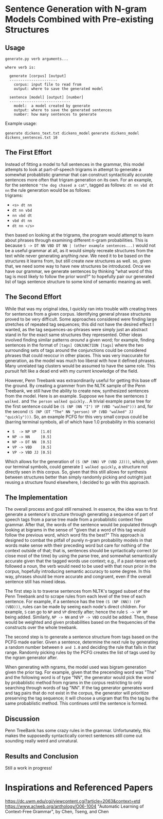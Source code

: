 # Sentence Generation with N-gram Models Combined with Pre-existing Structures

## Usage

```
generate.py verb arguments...

where verb is:

  generate [corpus] [output]
  ----------------------
    corpus: input file to read from
    output: where to save the generated model

  sentence [model] [output] [number]
  ----------------------------
    model:  a model created by generate
    output: where to save the generated sentences
    number: how many sentences to generate
```

Example usage:

`generate dickens_text.txt dickens_model`
`generate dickens_model dickens_sentences.txt 10`

## The First Effort

Instead of fitting a model to full sentences in the grammar, this model
attempts to look at part-of-speech trigrams in attempt to generate a
somewhat probablistic grammar that can construct syntactically accurate
sentences more often that trigram generation on its own. For an example,
for the sentence `"the dog chased a cat"`, tagged as follows: `dt nn vbd
dt nn` the rule generation would be as follows:  
trigrams:
- `<s> dt nn`
- `dt nn vbd`
- `nn vbd dt`
- `vbd dt nn`
- `dt nn </s>`

then based on looking at the trigrams, the program would attempt to learn
about phrases through examining different n-gram probabilities.  This is
because `S -> DT NN VBD DT NN | (other example sentences...)` would not be a
useful grammar at all, as it would simply recreate structures from the text
while never generating anything _new_.  We need it to be based on the
structures it learns from, but still create _new_ structures as well.  so,
given that, we need some way to have new structures be introduced.  Once we
have our grammar, we generate sentences by thinking "what word of this tag
is most likely to follow the prior word?" to hopefully pair our generated
list of tags sentence structure to some kind of semantic meaning as well.  

## The Second Effort
While that was my original idea, I quickly ran into trouble with creating
trees for sentences from a given corpus. Identifying general phrase
structures proved to be very difficult. Some approaches considered were
finding large stretches of repeated tag sequences; this did not have the
desired effect I wanted, as the tag sequences-as-phrases were simply just an
abstract stand in for the exact same structures they represented. Other
ideas involved finding similar patterns _around_ a given word; for example,
finding sentences in the format of `[tags] CONJUNCTION [tags]` where the two
surrounding sets of tags around the conjunctions could be considered phrases
that could reoccur in other places. This was very inaccurate for
generation, as the model was much too liberal with how it defined phrases.
Many unrelated tag clusters would be assumed to have the same role. This
pursuit felt like a dead end with my current knowledge of the field.

However, Penn Treebank was extraordinarily useful for getting this base off
the ground.  By creating a grammer from the NLTK sample of the Penn
Treebank, we still have the ability to create new, synthesized sentences
from the model. Here is an example.  Suppose we have the sentences `I
walked.` and `The person walked quickly.`.  A trivial example parse tree for
the first sentence could be `(S (NP (NN "I") VP (VBD "walked")))` and, for
the second `(S (NP (DT "The" NN "person) VP (VBD "walked" JJ "quickly")))`.
So, an example PCFG for this very small corpus could be (barring terminal
symbols, all of which have 1.0 probability in this scenario)  
- `S  -> NP VP  [1.0]`
- `NP -> NN     [0.5]`
- `NP -> DT NN  [0.5]`
- `VP -> VBD    [0.5]`
- `VP -> VBD JJ [0.5]`

Which allows for the generation of `(S (NP (NN) VP (VBD JJ)))`, which, given
our terminal symbols, could generate `I walked quickly`, a structure not
directly seen in this corpus. So, given that this still allows for synthesis
between structures better than simply randomly picking and outright just
reusing a structure found elsewhere, I decided to go with this approach.

## The Implementation

The overall process and goal still remained. In essence, the idea was to
first generate a sentence's structure through generating a sequence of part
of speech tags from a parse tree made from a probablistic context free
grammar. After that, the words of the sentence would be populated through
looking at bigrams in the sense of "given that a word of this tag would
follow the previous word, which word fits the best?" This approach is
designed to combat the pitfall of purely n-gram probability models in that
words make sense with their preceding word but care for nothing of the
context outside of that; that is, sentences should be syntactically correct
(or close most of the time) by using the parse tree, and somewhat
semantically accurate given that the tagged words use context; e.g., if a
past-tense verb followed a noun, the verb would need to be used with that
noun prior in the corpus, hopefully introducing semantic accuracy to some
degree. In this way, phrases should be more accurate and congruent, even if
the overall sentence still has mixed ideas.
  
The first step is to traverse sentences from NLTK's tagged subset of the
Penn Treebank and to scrape rules from each level of the tree of each
sentence. For example, if a sentence has the tree `(S (NP (NN)) (VP
(VBD)))`, rules can be made by seeing each node's direct children. For
example, `S` can go to `NP` and `VP` directly after; hence the rule `S -> VP
NP` being added. Similarly, `NP -> NN` and `VP -> VBD` could be added. Then,
these would be weighted and given probabilities based on the frequencies of
the constructs over the whole treebank.
  
The second step is to generate a sentence structure from tags based on the
PCFG made earlier. Given a sentence, determine the next rule by generating a
random number between `0 and 1.0` and deciding the rule that falls in that
range. Randomly picking rules by the PCFG creates the list of tags used by
the ngram generator after.
  
When generating with ngrams, the model used was bigram generation given the
prior tag. For example, given that the precending word was "The" and the
following word is of type "NN", the generator would pick the word by
probablistic method from ngrams in the corpus restricting to only searching
through words of tag "NN". If the tag generator generates word and tag pairs
that do not exist in the corpus, the generator will prioritize preserving
the tag sequence; it will choose a unigram that fits the tag bu the same
probablistic method. This continues until the sentence is formed.

## Discussion

Penn TreeBank has some crazy rules in the grammar. Unfortunately, this makes
the supposedly syntactically correct sentences still come out sounding
really weird and unnatural. 

## Results and Conclusion

Still a work in progress! 

# Inspirations and Referenced Papers
https://dc.uwm.edu/cgi/viewcontent.cgi?article=2063&context=etd
https://www.aclweb.org/anthology/O06-1004
"Automatic Learning of Context-Free Grammar", by Chen, Tseng, and Chen
